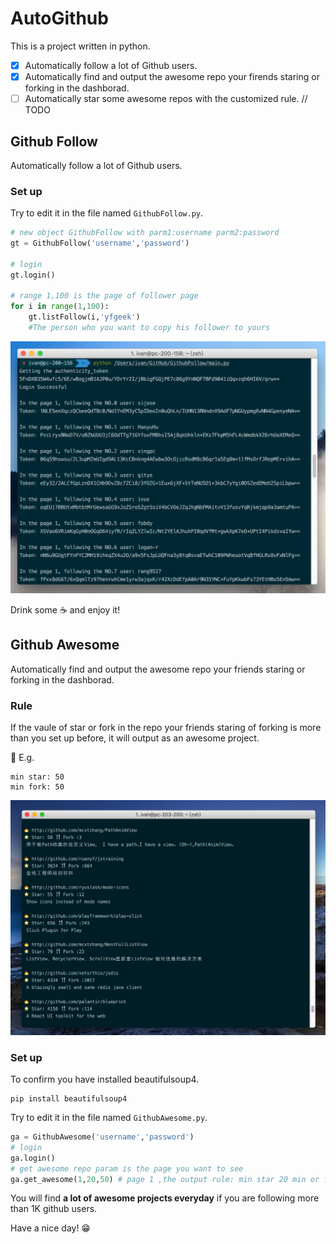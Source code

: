 # AutoGithub
This is a project written in python.

- [x] Automatically follow a lot of Github users.
- [x] Automatically find and output the awesome repo your firends staring or forking in the dashborad.
- [ ] Automatically star some awesome repos with the customized rule. // TODO
 
## Github Follow
Automatically follow a lot of Github users.

### Set up

Try to edit it in the file named `GithubFollow.py`.

```python
# new object GithubFollow with parm1:username parm2:password
gt = GithubFollow('username','password')

# login
gt.login()

# range 1,100 is the page of follower page
for i in range(1,100):
    gt.listFollow(i,'yfgeek')
    #The person who you want to copy his follower to yours

```

![](images/snap.jpg)

Drink some ☕️ and enjoy it!

## Github Awesome

Automatically find and output the awesome repo your friends staring or forking in the dashborad.

### Rule 
If the vaule of star or fork in the repo your friends staring of forking is more than you set up before, it will output as an awesome project.

🌰 E.g.
```
min star: 50
min fork: 50
```

![](images/awesomesnap.png)

### Set up

To confirm you have installed beautifulsoup4.

```
pip install beautifulsoup4
```

Try to edit it in the file named `GithubAwesome.py`.

```python
ga = GithubAwesome('username','password')
# login
ga.login()
# get awesome repo param is the page you want to see
ga.get_awesome(1,20,50) # page 1 ,the output rule: min star 20 min or fork 20
```


You will find **a lot of awesome projects everyday** if you are following more than 1K github users.

Have a nice day! 😁


